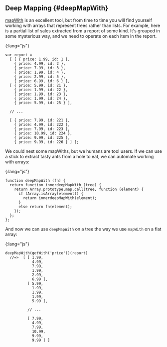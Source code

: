 ## Deep Mapping {#deepMapWith}

[mapWith](#mapWith) is an excellent tool, but from time to time you will find yourself working with arrays that represent trees rather than lists. For example, here is a partial list of sales extracted from a report of some kind. It's grouped in some mysterious way, and we need to operate on each item in the report.

{:lang="js"}
~~~~~~~~
var report =
  [ [ { price: 1.99, id: 1 },
    { price: 4.99, id: 2 },
    { price: 7.99, id: 3 },
    { price: 1.99, id: 4 },
    { price: 2.99, id: 5 },
    { price: 6.99, id: 6 } ],
  [ { price: 5.99, id: 21 },
    { price: 1.99, id: 22 },
    { price: 1.99, id: 23 },
    { price: 1.99, id: 24 },
    { price: 5.99, id: 25 } ],

  // ...

  [ { price: 7.99, id: 221 },
    { price: 4.99, id: 222 },
    { price: 7.99, id: 223 },
    { price: 10.99, id: 224 },
    { price: 9.99, id: 225 },
    { price: 9.99, id: 226 } ] ];
~~~~~~~~

We could nest some mapWiths, but we humans are tool users. If we can use a stick to extract tasty ants from a hole to eat, we can automate working with arrays:

{:lang="js"}
~~~~~~~~
function deepMapWith (fn) {
  return function innerdeepMapWith (tree) {
    return Array.prototype.map.call(tree, function (element) {
      if (Array.isArray(element)) {
        return innerdeepMapWith(element);
      }
      else return fn(element);
    });
  };
};
~~~~~~~~

And now we can use `deepMapWith` on a tree the way we use `mapWith` on a flat array:

{:lang="js"}
~~~~~~~~
deepMapWith(getWith('price'))(report)
  //=>  [ [ 1.99,
            4.99,
            7.99,
            1.99,
            2.99,
            6.99 ],
          [ 5.99,
            1.99,
            1.99,
            1.99,
            5.99 ],

          // ...

          [ 7.99,
            4.99,
            7.99,
            10.99,
            9.99,
            9.99 ] ]
~~~~~~~~
